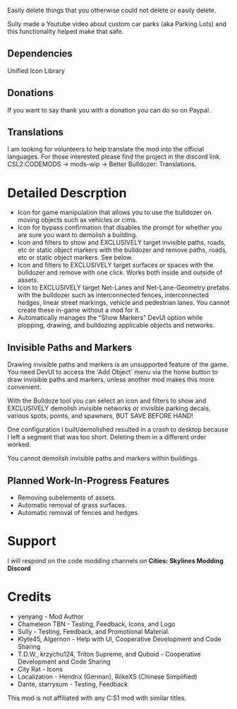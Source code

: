 ﻿Easily delete things that you otherwise could not delete or easily delete.

Sully made a Youtube video about custom car parks (aka Parking Lots) and this functionality helped make that safe.

## Dependencies
Unified Icon Library

## Donations
If you want to say thank you with a donation you can do so on Paypal.

## Translations
I am looking for volunteers to help translate the mod into the official languages. For those interested please find the project in the discord link. CSL2:CODEMODS -> mods-wip -> Better Bulldozer: Translations.

# Detailed Descrption
* Icon for game manipulation that allows you to use the bulldozer on moving objects such as vehicles or cims.
* Icon for bypass confirmation that disables the prompt for whether you are sure you want to demolish a building.
* Icon and filters to show and EXCLUSIVELY target invisible paths, roads, etc or static object markers with the bulldozer and remove paths, roads, etc or static object markers. See below.
* Icon and filters to EXCLUSIVELY target surfaces or spaces with the bulldozer and remove with one click. Works both inside and outside of assets.
* Icon to EXCLUSIVELY target Net-Lanes and Net-Lane-Geometry prefabs with the bulldozer such as interconnected fences, interconnected hedges, linear street markings, vehicle and pedestrian lanes. You cannot create these in-game without a mod for it.
* Automatically manages the "Show Markers" DevUI option while plopping, drawing, and bulldozing applicable objects and networks. 

## Invisible Paths and Markers
Drawing invisible paths and markers is an unsupported feature of the game. You need DevUI to access the 'Add Object' menu via the home button to draw invisible paths and markers, unless another mod makes this more convenient.

With the Bulldoze tool you can select an icon and filters to show and EXCLUSIVELY demolish invisible networks or invisible parking decals, various spots, points, and spawners, BUT SAVE BEFORE HAND!

One configuration I built/demolished resulted in a crash to desktop because I left a segment that was too short. Deleting them in a different order worked.

You cannot demolish invisible paths and markers within buildings.

## Planned Work-In-Progress Features
* Removing subelements of assets.
* Automatic removal of grass surfaces.
* Automatic removal of fences and hedges.

# Support
I will respond on the code modding channels on **Cities: Skylines Modding Discord**

# Credits 
* yenyang - Mod Author
* Chameleon TBN - Testing, Feedback, Icons, and Logo
* Sully - Testing, Feedback, and Promotional Material.
* Klyte45, Algernon - Help with UI, Cooperative Development and Code Sharing
* T.D.W., krzychu124, Triton Supreme, and Quboid - Cooperative Development and Code Sharing
* City Rat - Icons
* Localization - Hendrix (German), RilkeXS (Chinese Simplified)
* Dante, starrysum - Testing, Feedback

This mod is not affiliated with any C:S1 mod with similar titles. 